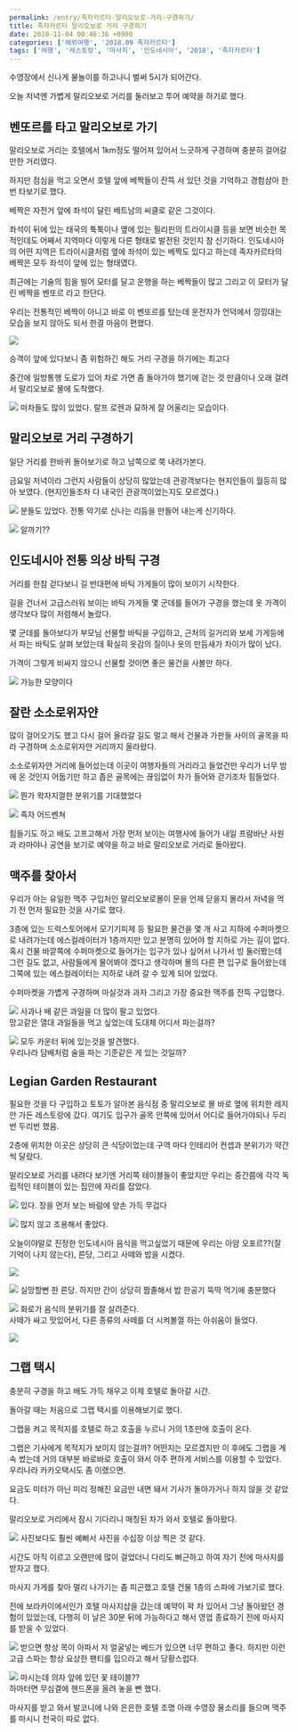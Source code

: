 ```yaml
---
permalink: /entry/족자카르타-말리오보로-거리-구경하기/
title: 족자카르타 말리오보로 거리 구경하기
date: 2018-11-04 00:46:36 +0900
categories: ['해외여행', '2018.09 족자카르타']
tags: ['여행', '레스토랑', '마사지', '인도네시아', '2018', '족자카르타']
---
```




수영장에서 신나게 물놀이를 하고나니 벌써 5시가 되어간다.

오늘 저녁엔 가볍게 말리오보로 거리를 둘러보고 투어 예약을 하기로 했다.

  

## 벤또르를 타고 말리오보로 가기

말리오보로 거리는 호텔에서 1km정도 떨어져 있어서 느긋하게 구경하며 충분히 걸어갈 만한 거리였다.

하지만 점심을 먹고 오면서 호텔 앞에 베짝들이 잔뜩 서 있던 것을 기억하고 경험삼아 한 번 타보기로 했다.

  

베짝은 자전거 앞에 좌석이 달린 베트남의 씨클로 같은 그것이다.

좌석이 뒤에 있는 태국의 툭툭이나 옆에 있는 필리핀의 트라이시클 등을 보면 비슷한 목적인데도 어째서 지역마다 이렇게 다른 형태로 발전된
것인지 참 신기하다. 인도네시아의 어떤 지역은 트라이시클처럼 옆에 좌석이 있는 베짝도 있다고 하는데 족자카르타의 베짝은 모두 좌석이 앞에
있는 형태였다.

  

최근에는 기술의 힘을 빌어 모터를 달고 운행을 하는 베짝들이 많고 그리고 이 모터가 달린 베짝을 벤또르 라고 한단다.

우리는 전통적인 베짝이 아니고 바로 이 벤또르를 탔는데 운전자가 언덕에서 낑낑대는 모습을 보지 않아도 되서 한결 마음이 편했다.

  

![][link0]

승객이 앞에 있다보니 좀 위험하긴 해도 거리 구경을 하기에는 최고다

  

중간에 일방통행 도로가 있어 차로 가면 좀 돌아가야 했기에 걷는 것 만큼이나 오래 걸려서 말리오보로 몰에 도착했다.

  

![][link1]
마차들도 많이 있었다. 랄프 로렌과 묘하게 잘 어울리는 모습이다.

  

## 말리오보로 거리 구경하기

일단 거리를 한바퀴 돌아보기로 하고 남쪽으로 쭉 내려가본다.

금요일 저녁이라 그런지 사람들이 상당히 많았는데 관광객보다는 현지인들이 월등히 많아 보였다. (현지인들조차 다 내국인 관광객이었는지도
모르겠다.)

  

![][link2]
분들도 있었다. 전통 악기로 신나는 리듬을 만들어 내는게 신기하다.

  

![][link3]
알까기??

  

  

## 인도네시아 전통 의상 바틱 구경

거리를 한참 걷다보니 길 반대편에 바틱 가게들이 많이 보이기 시작한다.

길을 건너서 고급스러워 보이는 바틱 가게들 몇 군데를 들어가 구경을 했는데 옷 가격이 생각보다 많이 저렴해서 놀랐다.

  

몇 군데를 돌아보다가 부모님 선물할 바틱을 구입하고, 근처의 길거리와 보세 가게등에서 파는 바틱도 살펴 보았는데 확실히 옷감의 질이나 옷의
만듬새가 차이가 많이 났다.

가격이 그렇게 비싸지 않으니 선물할 것이면 좋은 물건을 사볼만 하다.

  

![][link4]
가능한 모양이다

  

  

## 잘란 소소로위자얀

많이 걸어오기도 했고 다시 걸어 올라갈 길도 멀고 해서 건물과 가판들 사이의 골목을 따라 구경하며 소소로위자얀 거리까지 올라왔다.

소소로위자얀 거리에 들어섰는데 이곳이 여행자들의 거리라고 들었건만 우리가 너무 밤에 온 것인지 어둡기만 하고 좁은 골목에는 끊임없이 차가
들어와 걷기조차 힘들었다.

  

![][link5]
뭔가 왁자지껄한 분위기를 기대했었다

  

![][link6]
족자 어드벤쳐

  

힘들기도 하고 배도 고프고해서 가장 먼저 보이는 여행사에 들어가 내일 프람바난 사원과 라마야나 공연을 보기로 예약을 하고 바로 말리오보로
거리로 돌아왔다.

  

  

## 맥주를 찾아서

우리가 아는 유일한 맥주 구입처인 말리오보로몰이 문을 언제 닫을지 몰라서 저녁을 먹기 전 먼저 필요한 것을 사기로 했다.

3층에 있는 드럭스토어에서 모기기피제 등 필요한 물건을 몇 개 사고 지하에 수퍼마켓으로 내려가는데 에스컬레이터가 1층까지만 있고 분명히
있어야 할 지하로 가는 길이 없다. 혹시 건물 바깥쪽에 수퍼마켓으로 들어가는 입구가 있나 싶어서 나가서 빙 둘러봤는데 그런 길도 없고,
사람들에게 물어봐야 겠다고 생각하며 몰의 다른 편 입구로 들어왔는데 그쪽에 있는 에스컬레이터는 지하로 내려 갈 수 있게 되어 있었다.

  

수퍼마켓을 가볍게 구경하며 마실것과 과자 그리고 가장 중요한 맥주를 잔뜩 구입했다.

  

![][link7]
사과나 배 같은 과일을 더 많이 팔고 있었다.  
망고같은 열대 과일들을 먹고 싶었는데 도대체 어디서 파는걸까?

  

![][link8]
모두 카운터 뒤에 있는것을 발견했다.  
우리나라 담배처럼 술을 파는 기준같은 게 있는 것일까?

  

  

## Legian Garden Restaurant

필요한 것을 다 구입하고 토토가 알아본 음식점 중 말리오보로 몰 바로 옆에 위치한 레지안 가든 레스토랑에 갔다. 여기도 입구가 골목 안쪽에
있어서 어디로 들어가야되나 두리번 두리번 했음.

  

2층에 위치한 이곳은 상당히 큰 식당이었는데 구역 마다 인테리어 컨셉과 분위기가 약간씩 달랐다.

말리오보로 거리를 내려다 보기엔 거리쪽 테이블들이 좋았지만 우리는 중간쯤에 각각 독립적인 테이블이 있는 집안에 자리를 잡았다.

  

![][link9]
있다. 장을 먼저 보는 바람에 양손 가득 무겁다

  

![][link10]
많지 않고 조용해서 좋았다.

  

  

오늘이야말로 진정한 인도네시아 음식을 먹고싶었기 때문에 우리는 아얌 오포르??(잘 기억이 나지 않는다), 른당, 그리고 사떼와 밥을 시켰다.

  

![][link11]

![][link12]
실망할뻔 한 른당. 하지만 간이 상당히 짭졸해서 밥 한공기 뚝딱 먹기에 충분했다

  

![][link13]
화로가 음식의 분위기를 잘 살려준다.  
사떼가 싸고 맛있어서, 다른 종류의 사떼를 더 시켜볼껄 하는 아쉬움이 들었다.

  

![][link14]

  

  

## 그랩 택시

충분히 구경을 하고 배도 가득 채우고 이제 호텔로 돌아갈 시간.

돌아갈 때는 처음으로 그랩 택시를 이용해보기로 했다.

  

그랩을 켜고 목적지를 호텔로 하고 호출을 누르니 거의 1초만에 호출이 온다.

그랩은 기사에게 목적지가 보이지 않는걸까? 어떤지는 모르겠지만 이 후에도 그랩을 계속 썼는데 거의 대부분 바로바로 호출이 와서 아주 편하게
서비스를 이용할 수 있었다. 우리나라 카카오택시도 좀 이랬으면.

요금도 미터가 아닌 미리 정해진 요금만 내면 돼서 기사가 돌아가거나 하지 않을 것 같았다.

  

말리오보로 거리에서 잠시 기다리니 매칭된 차가 와서 호텔로 돌아왔다.

  

![][link15]
사진보다도 훨씬 예뻐서 사진을 수십장 이상 찍은 것 같다.

  

  

시간도 아직 이르고 오랜만에 많이 걸었더니 다리도 뻐근하고 하여 자기 전에 마사지를 받자고 했다.

마사지 가게를 찾아 멀리 나가기는 좀 피곤했고 호텔 건물 1층의 스파에 가보기로 했다.

전에 보라카이에서인가 호텔 마사지샵을 갔는데 예약이 꽉 차 있어서 그냥 돌아왔던 경험이 있었는데, 다행히 이 날은 30분 뒤에 가능하다고
해서 영업 종료하기 전에 마사지를 받을 수 있었다.

  

![][link16]
받으면 항상 목이 아파서 저 얼굴넣는 베드가 있으면 너무 편하고 좋다. 하지만 이런 고급 스파는 항상 요상한 팬티를 입으라고 해서
당황스럽다.

  

![][link17]
마시는데 의자 앞에 있던 꽃 테이블??  
하마터면 무심결에 핸드폰을 올려 놓을 뻔 했다.

  

  

마사지를 받고 와서 발코니에 나와 은은한 호텔 조명 아래 수영장 물소리를 들으며 맥주를 마시니 천국이 따로 없다.

  

  


[link0]:https://2.bp.blogspot.com/-ReAONZi6A9k/W9HfK32e54I/AAAAAAABUUs/SfEh6nFbrTMQFTmCmxCIa6FeE0oOerq9wCLcBGAs/s1600/439b2854ad9bae92eb014fc543c23385.gif
[link1]:http://cfile27.uf.tistory.com/image/9999C33D5BDDBF3503C73A
[link2]:http://cfile23.uf.tistory.com/image/995DD93D5BDDBF3507BEB7
[link3]:http://cfile9.uf.tistory.com/image/993CE03D5BDDBF360A36FA
[link4]:http://cfile28.uf.tistory.com/image/9950963D5BDDBF360B9A83
[link5]:http://cfile5.uf.tistory.com/image/99C8853D5BDDBF37205971
[link6]:http://cfile22.uf.tistory.com/image/993CCA3D5BDDBF370E0926
[link7]:http://cfile4.uf.tistory.com/image/99B3063B5BDDBF381D7CE1
[link8]:http://cfile9.uf.tistory.com/image/99C7333B5BDDBF381CA128
[link9]:http://cfile22.uf.tistory.com/image/993DF03B5BDDBF382A7B6C
[link10]:http://cfile7.uf.tistory.com/image/990FAB3B5BDDBF39528676
[link11]:http://cfile8.uf.tistory.com/image/99C2AC3B5BDDBF3A1CE11F
[link12]:http://cfile6.uf.tistory.com/image/99EDD93A5BDDBF3B075B40
[link13]:http://cfile6.uf.tistory.com/image/9921CF3B5BDDBF3A193263
[link14]:http://cfile7.uf.tistory.com/image/99E6843B5BDDBF3913F4BD
[link15]:http://cfile24.uf.tistory.com/image/99F7543A5BDDBF3B2143C4
[link16]:http://cfile1.uf.tistory.com/image/99E3693D5BDDBF3419C415
[link17]:http://cfile5.uf.tistory.com/image/99AE3B3D5BDDBF331B02CB

